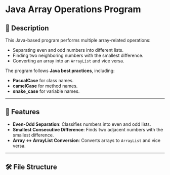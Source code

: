 # Java Array Operations Program

## 📌 Description
This Java-based program performs multiple array-related operations:
- Separating even and odd numbers into different lists.
- Finding two neighboring numbers with the smallest difference.
- Converting an array into an `ArrayList` and vice versa.

The program follows **Java best practices**, including:
- **PascalCase** for class names.
- **camelCase** for method names.
- **snake_case** for variable names.

---

## 🚀 Features
- **Even-Odd Separation**: Classifies numbers into even and odd lists.
- **Smallest Consecutive Difference**: Finds two adjacent numbers with the smallest difference.
- **Array ↔ ArrayList Conversion**: Converts arrays to `ArrayList` and vice versa.

---

## 🛠️ File Structure

